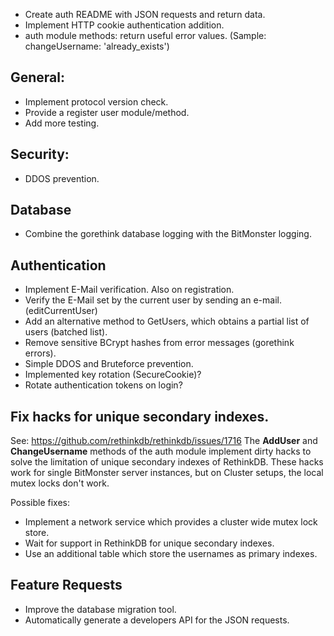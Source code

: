- Create auth README with JSON requests and return data.
- Implement HTTP cookie authentication addition.
- auth module methods: return useful error values. (Sample: changeUsername: 'already_exists')

## General:
- Implement protocol version check.
- Provide a register user module/method.
- Add more testing.

## Security:
- DDOS prevention.

## Database
- Combine the gorethink database logging with the BitMonster logging.

## Authentication
- Implement E-Mail verification. Also on registration.
- Verify the E-Mail set by the current user by sending an e-mail. (editCurrentUser)
- Add an alternative method to GetUsers, which obtains a partial list of users (batched list).
- Remove sensitive BCrypt hashes from error messages (gorethink errors).
- Simple DDOS and Bruteforce prevention.
- Implemented key rotation (SecureCookie)?
- Rotate authentication tokens on login?

## Fix hacks for unique secondary indexes.
See: https://github.com/rethinkdb/rethinkdb/issues/1716
The **AddUser** and **ChangeUsername** methods of the auth module implement dirty hacks to solve the limitation of unique secondary indexes of RethinkDB. These hacks work for single BitMonster server instances, but on Cluster setups, the local mutex locks don't work.

Possible fixes:
- Implement a network service which provides a cluster wide mutex lock store.
- Wait for support in RethinkDB for unique secondary indexes.
- Use an additional table which store the usernames as primary indexes.

## Feature Requests
- Improve the database migration tool.
- Automatically generate a developers API for the JSON requests.
